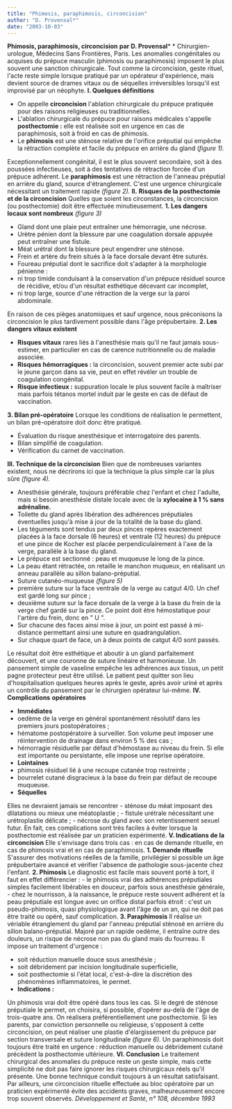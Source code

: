 ```yaml
---
title: "Phimosis, paraphimosis, circoncision"
author: "D. Provensal*"
date: "2003-10-03"
---
```


**Phimosis, paraphimosis, circoncision** **par D. Provensal*** * Chirurgien-urologue, Médecins Sans Frontières, Paris. Les anomalies congénitales ou acquises du prépuce masculin (phimosis ou paraphimosis) imposent le plus souvent une sanction chirurgicale. Tout comme la circoncision, geste rituel, l'acte reste simple lorsque pratiqué par un opérateur d'expérience, mais devient source de drames vitaux ou de séquelles irréversibles lorsqu'il est improvisé par un néophyte. **I. Quelques définitions**

*   On appelle **circoncision** l'ablation chirurgicale du prépuce pratiquée pour des raisons religieuses ou traditionnelles.  
*   L'ablation chirurgicale du prépuce pour raisons médicales s'appelle **posthectomie :** elle est réalisée soit en urgence en cas de paraphimosis, soit à froid en cas de phimosis.  
*   Le **phimosis** est une sténose relative de l'orifice préputial qui empêche la rétraction complète et facile du prépuce en arrière du gland (_figure_ _1)._

Exceptionnellement congénital, il est le plus souvent secondaire, soit à des poussées infectieuses, soit à des tentatives de rétraction forcée d'un prépuce adhérent. Le **paraphimosis** est une rétraction de l'anneau préputial en arrière du gland, source d'étranglement. C'est une urgence chirurgicale nécessitant un traitement rapide _(figure 2)._ **Il.** **Risques de la posthectomie** **et de la circoncision** Quelles que soient les circonstances, la circoncision (ou posthectomie) doit être effectuée minutieusement. **1. Les dangers locaux sont nombreux** _(figure 3)_

*   Gland dont une plaie peut entraîner une hémorragie, une nécrose.  
*   Urètre pénien dont la blessure par une coagulation dorsale appuyée peut entraîner une fistule.  
*   Méat urétral dont la blessure peut engendrer une sténose.  
*   Frein et artère du frein situés à la face dorsale devant être suturés.  
*   Foureau préputial dont le sacrifice doit s'adapter à la morphologie pénienne :
*   ni trop timide conduisant à la conservation d'un prépuce résiduel source de récidive, et/ou d'un résultat esthétique décevant car incomplet,
*   ni trop large, source d'une rétraction de la verge sur la paroi abdominale.

En raison de ces pièges anatomiques et sauf urgence, nous préconisons la circoncision le plus tardivement possible dans l'âge prépubertaire. **2. Les dangers vitaux existent**

*   **Risques vitaux** rares liés à l'anesthésie mais qu'il ne faut jamais sous-estimer, en particulier en cas de carence nutritionnelle ou de maladie associée.  
*   **Risques hémorragiques :** la circoncision, souvent premier acte subi par le jeune garçon dans sa vie, peut en effet révéler un trouble de coagulation congénital.  
*   **Risque infectieux :** suppuration locale le plus souvent facile à maîtriser mais parfois tétanos mortel induit par le geste en cas de défaut de vaccination.

**3. Bilan pré-opératoire** Lorsque les conditions de réalisation le permettent, un bilan pré-opératoire doit donc être pratiqué.

*   Évaluation du risque anesthésique et interrogatoire des parents.  
*   Bilan simplifié de coagulation.  
*   Vérification du carnet de vaccination.

**III. Technique de la circoncision** Bien que de nombreuses variantes existent, nous ne décrirons ici que la technique la plus simple car la plus sûre _(figure 4)._

*   Anesthésie générale, toujours préférable chez l'enfant et chez l'adulte, mais si besoin anesthésie distale locale avec de la **xylocaine à 1 % sans adrénaline.**
*   Toilette du gland après libération des adhérences préputiales éventuelles jusqu'à mise à jour de la totalité de la base du gland.  
*   Les téguments sont tendus par deux pinces repères exactement placées à la face dorsale (6 heures) et ventrale (12 heures) du prépuce et une pince de Kocher est placée perpendiculairement à l'axe de la verge, parallèle à la base du gland.  
*   Le prépuce est sectionné : peau et muqueuse le long de la pince.  
*   La peau étant rétractée, on retaille le manchon muqueux, en réalisant un anneau parallèle au sillon balano-préputial.  
*   Suture cutanéo-muqueuse _(figure 5)_
*   première suture sur la face ventrale de la verge au catgut 4/0. Un chef est gardé long sur pince ;
*   deuxième suture sur la face dorsale de la verge à la base du frein de la verge chef gardé sur la pince. Ce point doit être hémostatique pour l'artère du frein, donc en " U ".  
*   Sur chacune des faces ainsi mise à jour, un point est passé à mi-distance permettant ainsi une suture en quadrangulation.  
*   Sur chaque quart de face, un à deux points de catgut 4/0 sont passés.

Le résultat doit être esthétique et aboutir à un gland parfaitement découvert, et une couronne de suture linéaire et harmonieuse. Un pansement simple de vaseline empêche les adhérences aux tissus, un petit pagne protecteur peut être utilisé. Le patient peut quitter son lieu d'hospitalisation quelques heures après le geste, après avoir uriné et après un contrôle du pansement par le chirurgien opérateur lui-même. **IV. Complications** **opératoires**

*   **Immédiates**
*   oedème de la verge en général spontanément résolutif dans les premiers jours postopératoires ;
*   hématome postopératoire à surveiller. Son volume peut imposer une réintervention de drainage dans environ 5 % des cas ;
*   hémorragie résiduelle par défaut d'hémostase au niveau du frein. Si elle est importante ou persistante, elle impose une reprise opératoire.  
*   **Lointaines**
*   phimosis résiduel lié à une recoupe cutanée trop restreinte ;
*   bourrelet cutané disgracieux à la base du frein par défaut de recoupe muqueuse.  
*   **Séquelles**

Elles ne devraient jamais se rencontrer - sténose du méat imposant des dilatations ou mieux une méatoplastie ; - fistule urétrale nécessitant une urétroplastie délicate ; - nécrose du gland avec son retentissement sexuel futur. En fait, ces complications sont très faciles à éviter lorsque la posthectomie est réalisée par un praticien expérimenté. **V. Indications de la circoncision** Elle s'envisage dans trois cas : en cas de demande rituelle, en cas de phimosis vrai et en cas de paraphimosis. **1. Demande rituelle** S'assurer des motivations réelles de la famille, privilégier si possible un âge prépubertaire avancé et vérifier l'absence de pathologie sous-jacente chez l'enfant. **2. Phimosis** Le diagnostic est facile mais souvent porté à tort, il faut en effet différencier : - le phimosis vrai des adhérences préputiales simples facilement libérables en douceur, parfois sous anesthésie générale, - chez le nourrisson, à la naissance, le prépuce reste souvent adhérent et la peau préputiale est longue avec un orifice distal parfois étroit : c'est un pseudo-phimosis, quasi physiologique avant l'âge de un an, qui ne doit pas être traité ou opéré, sauf complication. **3. Paraphimosis** Il réalise un vériable étranglement du gland par l'anneau préputial sténosé en arrière du sillon balano-préputial. Majoré par un rapide oedème, il entraîne outre des douleurs, un risque de nécrose non pas du gland mais du fourreau. Il impose un traitement d'urgence :

*   soit réduction manuelle douce sous anesthésie ;
*   soit débridement par incision longitudinale superficielle,
*   soit posthectomie si l'état local, c'est-à-dire la discrétion des phénomènes inflammatoires, le permet.  
*   **Indications :**

Un phimosis vrai doit être opéré dans tous les cas. Si le degré de sténose préputiale le permet, on choisira, si possible, d'opérer au-delà de l'âge de trois-quatre ans. On réalisera préférentiellement une posthectomie. Si les parents, par conviction personnelle ou religieuse, s'opposent à cette circoncision, on peut réaliser une plastie d'élargissement du prépuce par section transversale et suture longitudinale _(figure 6)._ Un paraphimosis doit toujours être traité en urgence : réduction manuelle ou débridement cutané précèdent la posthectomie ultérieure. **VI. Conclusion** Le traitement chirurgical des anomalies du prépuce reste un geste simple, mais cette simplicité ne doit pas faire ignorer les risques chirurgicaux réels qu'il présente. Une bonne technique conduit toujours à un résultat satisfaisant. Par ailleurs, une circoncision rituelle effectuée au bloc opératoire par un praticien expérimenté évite des accidents graves, malheureusement encore trop souvent observés. _Développement et Santé, n° 108, décembre 1993_